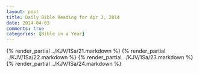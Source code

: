 ```yaml
---
layout: post
title: Daily Bible Reading for Apr 3, 2014
date: 2014-04-03
comments: true
categories: [Bible in a Year]
---
```

{% render_partial ../KJV/1Sa/21.markdown %}
{% render_partial ../KJV/1Sa/22.markdown %}
{% render_partial ../KJV/1Sa/23.markdown %}
{% render_partial ../KJV/1Sa/24.markdown %}
